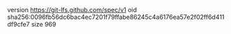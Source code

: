 version https://git-lfs.github.com/spec/v1
oid sha256:0096fb56dc6bac4ec7201f79ffabe86245c4a6176ea57e2f02ff6d411df9cfe7
size 969
